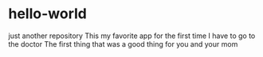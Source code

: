 # hello-world
just another repository
This my favorite app for the first time 
I have to go to the doctor 
The first thing that was a good thing for you and your mom 
